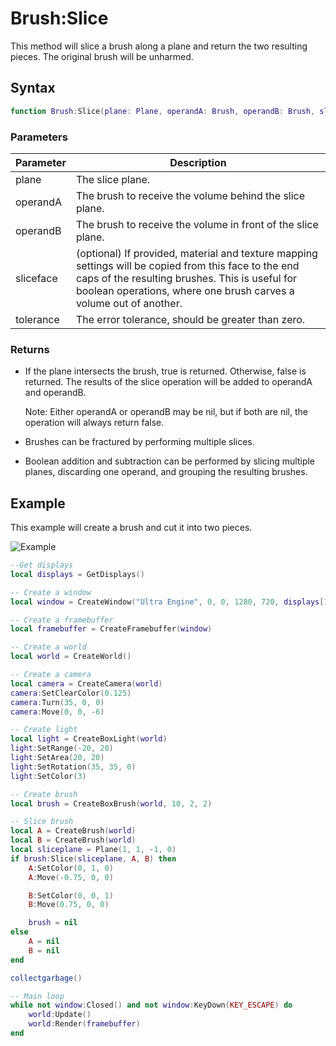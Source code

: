 # Brush:Slice

This method will slice a brush along a plane and return the two resulting pieces. The original brush will be unharmed.

## Syntax

```lua
function Brush:Slice(plane: Plane, operandA: Brush, operandB: Brush, sliceface: Face, tolerance: number) -> boolean
```

### Parameters

| Parameter | Description |
|---|---|
| plane | The slice plane. |
| operandA | The brush to receive the volume behind the slice plane. |
| operandB | The brush to receive the volume in front of the slice plane. |
| sliceface | (optional) If provided, material and texture mapping settings will be copied from this face to the end caps of the resulting brushes. This is useful for boolean operations, where one brush carves a volume out of another. |
| tolerance | The error tolerance, should be greater than zero. |

### Returns

- If the plane intersects the brush, true is returned. Otherwise, false is returned. The results of the slice operation will be added to operandA and operandB.

  Note: Either operandA or operandB may be nil, but if both are nil, the operation will always return false.

- Brushes can be fractured by performing multiple slices.

- Boolean addition and subtraction can be performed by slicing multiple planes, discarding one operand, and grouping the resulting brushes.

## Example

This example will create a brush and cut it into two pieces.

![Example](https://github.com/UltraEngine/Documentation/raw/master/Images/brush_slice.jpg)

```lua
--Get displays
local displays = GetDisplays()

-- Create a window
local window = CreateWindow("Ultra Engine", 0, 0, 1280, 720, displays[1], WINDOW_CENTER | WINDOW_TITLEBAR)

-- Create a framebuffer
local framebuffer = CreateFramebuffer(window)

-- Create a world
local world = CreateWorld()

-- Create a camera
local camera = CreateCamera(world)
camera:SetClearColor(0.125)
camera:Turn(35, 0, 0)
camera:Move(0, 0, -6)

-- Create light
local light = CreateBoxLight(world)
light:SetRange(-20, 20)
light:SetArea(20, 20)
light:SetRotation(35, 35, 0)
light:SetColor(3)

-- Create brush
local brush = CreateBoxBrush(world, 10, 2, 2)

-- Slice brush
local A = CreateBrush(world)
local B = CreateBrush(world)
local sliceplane = Plane(1, 1, -1, 0)
if brush:Slice(sliceplane, A, B) then
    A:SetColor(0, 1, 0)
    A:Move(-0.75, 0, 0)

    B:SetColor(0, 0, 1)
    B:Move(0.75, 0, 0)

    brush = nil
else
    A = nil
    B = nil
end

collectgarbage()

-- Main loop
while not window:Closed() and not window:KeyDown(KEY_ESCAPE) do
    world:Update()
    world:Render(framebuffer)
end
```
